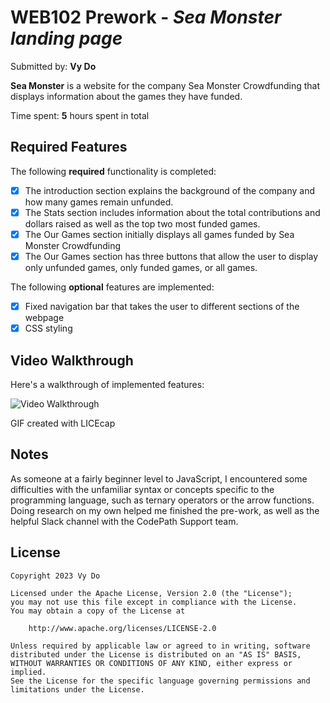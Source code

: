 # WEB102 Prework - *Sea Monster landing page*

Submitted by: **Vy Do**

**Sea Monster** is a website for the company Sea Monster Crowdfunding that displays information about the games they have funded.

Time spent: **5** hours spent in total

## Required Features

The following **required** functionality is completed:

* [x] The introduction section explains the background of the company and how many games remain unfunded.
* [x] The Stats section includes information about the total contributions and dollars raised as well as the top two most funded games.
* [x] The Our Games section initially displays all games funded by Sea Monster Crowdfunding
* [x] The Our Games section has three buttons that allow the user to display only unfunded games, only funded games, or all games.

The following **optional** features are implemented:

* [x] Fixed navigation bar that takes the user to different sections of the webpage
* [x] CSS styling

## Video Walkthrough

Here's a walkthrough of implemented features:

<img src='https://github.com/vydlknh/web102_prework/blob/main/vy%20do%20webpage%20walkthrough.gif' title='Video Walkthrough' width='' alt='Video Walkthrough' />

<!-- Replace this with whatever GIF tool you used! -->
GIF created with LICEcap

## Notes

As someone at a fairly beginner level to JavaScript, I encountered some difficulties with the unfamiliar syntax or concepts specific to the programming language, such as ternary operators or the arrow functions. Doing research on my own helped me finished the pre-work, as well as the helpful Slack channel with the CodePath Support team.

## License

    Copyright 2023 Vy Do

    Licensed under the Apache License, Version 2.0 (the "License");
    you may not use this file except in compliance with the License.
    You may obtain a copy of the License at

        http://www.apache.org/licenses/LICENSE-2.0

    Unless required by applicable law or agreed to in writing, software
    distributed under the License is distributed on an "AS IS" BASIS,
    WITHOUT WARRANTIES OR CONDITIONS OF ANY KIND, either express or implied.
    See the License for the specific language governing permissions and
    limitations under the License.
